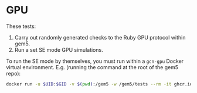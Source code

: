 # GPU

These tests:

1. Carry out randomly generated checks to the Ruby GPU protocol within gem5.
2. Run a set SE mode GPU simulations.

To run the SE mode by themselves, you must run within a `gcn-gpu` Docker
virtual environment. E.g. (running the command at the root of the gem5 repo):

```bash
docker run -u $UID:$GID -v $(pwd):/gem5 -w /gem5/tests --rm -it ghcr.io/gem5/gcn-gpu:latest ./main.py run --host gcn_gpu gem5/gpu
```
